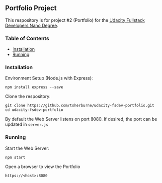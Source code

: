 ## Portfolio Project
This respository is for project #2 (Portfolio) 
for the [Udacity Fullstack Developers Nano Degree](https://www.udacity.com/course/full-stack-web-developer-nanodegree--nd004).
### Table of Contents

* [Installation](#installation)
* [Running](#running)

### Installation
Environment Setup (Node.js with Express):
```
npm install express --save
```

Clone the respository:

```
git clone https://github.com/tsherburne/udacity-fsdev-portfolio.git
cd udacity-fsdev-portfolio
```
By default the Web Server listens on port 8080.  If desired, the port can be updated in `server.js`
### Running
Start the Web Server:
```
npm start
```

Open a browser to view the Portfolio
```
https://<host>:8080
```

